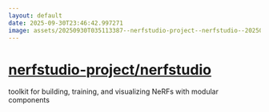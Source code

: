 ```yaml
---
layout: default
date: 2025-09-30T23:46:42.997271
image: assets/20250930T035113387--nerfstudio-project--nerfstudio--20250930T041017925--cropped.png
---
```


# [nerfstudio-project/nerfstudio](https://github.com/nerfstudio-project/nerfstudio)

toolkit for building, training, and visualizing NeRFs with modular components
